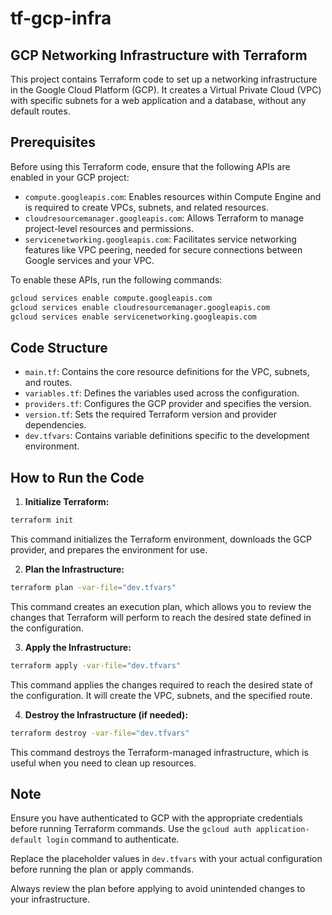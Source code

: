 # tf-gcp-infra


## GCP Networking Infrastructure with Terraform

This project contains Terraform code to set up a networking infrastructure in the Google Cloud Platform (GCP). It creates a Virtual Private Cloud (VPC) with specific subnets for a web application and a database, without any default routes.

## Prerequisites

Before using this Terraform code, ensure that the following APIs are enabled in your GCP project:

- `compute.googleapis.com`: Enables resources within Compute Engine and is required to create VPCs, subnets, and related resources.
- `cloudresourcemanager.googleapis.com`: Allows Terraform to manage project-level resources and permissions.
- `servicenetworking.googleapis.com`: Facilitates service networking features like VPC peering, needed for secure connections between Google services and your VPC.

To enable these APIs, run the following commands:

```sh
gcloud services enable compute.googleapis.com
gcloud services enable cloudresourcemanager.googleapis.com
gcloud services enable servicenetworking.googleapis.com
```

## Code Structure

- `main.tf`: Contains the core resource definitions for the VPC, subnets, and routes.
- `variables.tf`: Defines the variables used across the configuration.
- `providers.tf`: Configures the GCP provider and specifies the version.
- `version.tf`: Sets the required Terraform version and provider dependencies.
- `dev.tfvars`: Contains variable definitions specific to the development environment.

## How to Run the Code

1. **Initialize Terraform:**

```sh
terraform init
```

This command initializes the Terraform environment, downloads the GCP provider, and prepares the environment for use.

2. **Plan the Infrastructure:**

```sh
terraform plan -var-file="dev.tfvars"
```

This command creates an execution plan, which allows you to review the changes that Terraform will perform to reach the desired state defined in the configuration.

3. **Apply the Infrastructure:**

```sh
terraform apply -var-file="dev.tfvars"
```

This command applies the changes required to reach the desired state of the configuration. It will create the VPC, subnets, and the specified route.

4. **Destroy the Infrastructure (if needed):**

```sh
terraform destroy -var-file="dev.tfvars"
```

This command destroys the Terraform-managed infrastructure, which is useful when you need to clean up resources.

## Note

Ensure you have authenticated to GCP with the appropriate credentials before running Terraform commands. Use the `gcloud auth application-default login` command to authenticate.

Replace the placeholder values in `dev.tfvars` with your actual configuration before running the plan or apply commands.

Always review the plan before applying to avoid unintended changes to your infrastructure.
